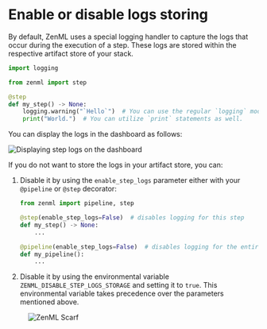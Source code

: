# Enable or disable logs storing

By default, ZenML uses a special logging handler to capture the logs that occur during the execution of a step. These logs are stored within the respective artifact store of your stack.

```python
import logging

from zenml import step

@step 
def my_step() -> None:
    logging.warning("`Hello`")  # You can use the regular `logging` module.
    print("World.")  # You can utilize `print` statements as well. 
```

You can display the logs in the dashboard as follows:

![Displaying step logs on the dashboard](../../.gitbook/assets/zenml\_step\_logs.png)

If you do not want to store the logs in your artifact store, you can:

1.  Disable it by using the `enable_step_logs` parameter either with your `@pipeline` or `@step` decorator:

    ```python
    from zenml import pipeline, step

    @step(enable_step_logs=False)  # disables logging for this step
    def my_step() -> None:
        ...

    @pipeline(enable_step_logs=False)  # disables logging for the entire pipeline
    def my_pipeline():
        ...
    ```
2. Disable it by using the environmental variable `ZENML_DISABLE_STEP_LOGS_STORAGE` and setting it to `true`. This environmental variable takes precedence over the parameters mentioned above.
<!-- For scarf -->
<figure><img alt="ZenML Scarf" referrerpolicy="no-referrer-when-downgrade" src="https://static.scarf.sh/a.png?x-pxid=f0b4f458-0a54-4fcd-aa95-d5ee424815bc" /></figure>


